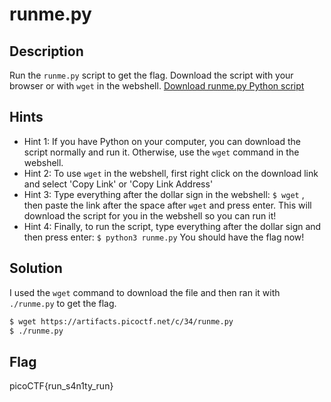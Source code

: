 # runme.py

## Description

Run the `runme.py` script to get the flag. Download the script with your browser or with `wget` in the webshell. [Download runme.py Python script](https://artifacts.picoctf.net/c/34/runme.py)

## Hints

- Hint 1: If you have Python on your computer, you can download the script normally and run it. Otherwise, use the `wget` command in the webshell.
- Hint 2: To use `wget` in the webshell, first right click on the download link and select 'Copy Link' or 'Copy Link Address'
- Hint 3: Type everything after the dollar sign in the webshell: `$ wget` , then paste the link after the space after `wget` and press enter. This will download the script for you in the webshell so you can run it!
- Hint 4: Finally, to run the script, type everything after the dollar sign and then press enter: `$ python3 runme.py` You should have the flag now!

## Solution

I used the `wget` command to download the file and then ran it with `./runme.py` to get the flag.

```bash
$ wget https://artifacts.picoctf.net/c/34/runme.py
$ ./runme.py
```

## Flag

picoCTF{run_s4n1ty_run}
